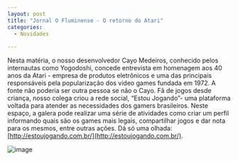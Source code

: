 ```yaml
---
layout: post
title: "Jornal O Fluminense - O retorno do Atari"
categories:
  - Novidades
     
---
```


Nesta matéria, o nosso desenvolvedor Cayo Medeiros, conhecido pelos internautas como Yogodoshi, concede entrevista em homenagem aos 40 anos da Atari - empresa de produtos eletrônicos e uma das principais responsáveis pela popularização dos video games fundada em 1972. A fonte não poderia ser outra pessoa se não o Cayo. Fã de jogos desde criança, nosso colega criou a rede social, “Estou Jogando”- uma plataforma voltada para atender as necessidades dos gamers brasileiros. Neste espaço, a galera pode realizar uma série de atividades como criar um perfil informando quais são os games mais legais, compartilhar jogos e dar nota para os mesmos, entre outras ações. Dá só uma olhada: [http://estoujogando.com.br/](http://estoujogando.com.br/).

![image](/blog/images/posts/2012-07-03/atari.jpg)
